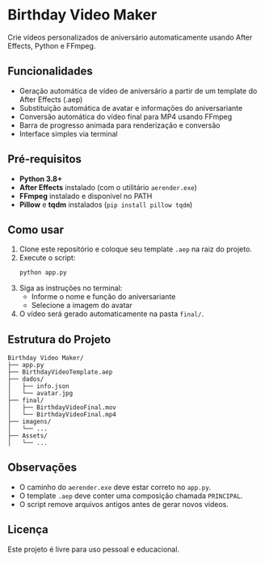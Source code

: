 # Birthday Video Maker

Crie vídeos personalizados de aniversário automaticamente usando After Effects, Python e FFmpeg.

## Funcionalidades
- Geração automática de vídeo de aniversário a partir de um template do After Effects (.aep)
- Substituição automática de avatar e informações do aniversariante
- Conversão automática do vídeo final para MP4 usando FFmpeg
- Barra de progresso animada para renderização e conversão
- Interface simples via terminal

## Pré-requisitos
- **Python 3.8+**
- **After Effects** instalado (com o utilitário `aerender.exe`)
- **FFmpeg** instalado e disponível no PATH
- **Pillow** e **tqdm** instalados (`pip install pillow tqdm`)

## Como usar
1. Clone este repositório e coloque seu template `.aep` na raiz do projeto.
2. Execute o script:
   ```bash
   python app.py
   ```
3. Siga as instruções no terminal:
   - Informe o nome e função do aniversariante
   - Selecione a imagem do avatar
4. O vídeo será gerado automaticamente na pasta `final/`.

## Estrutura do Projeto
```
Birthday Video Maker/
├── app.py
├── BirthdayVideoTemplate.aep
├── dados/
│   ├── info.json
│   └── avatar.jpg
├── final/
│   ├── BirthdayVideoFinal.mov
│   └── BirthdayVideoFinal.mp4
├── imagens/
│   └── ...
├── Assets/
│   └── ...
```

## Observações
- O caminho do `aerender.exe` deve estar correto no `app.py`.
- O template `.aep` deve conter uma composição chamada `PRINCIPAL`.
- O script remove arquivos antigos antes de gerar novos vídeos.

## Licença
Este projeto é livre para uso pessoal e educacional.
